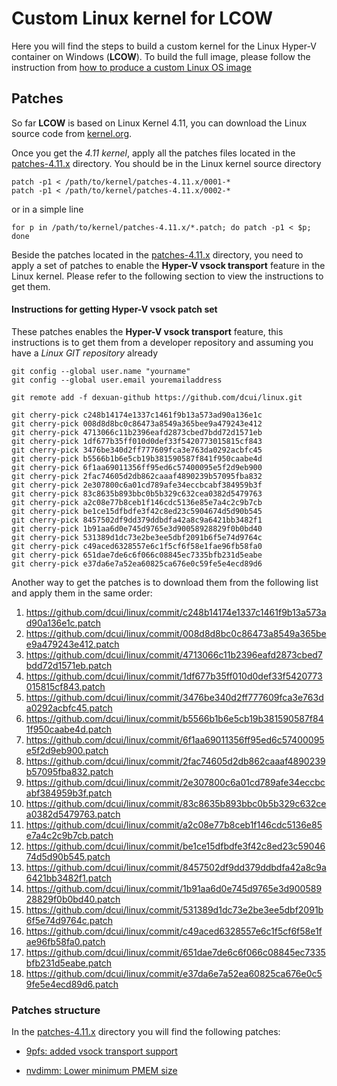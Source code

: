 # Custom Linux kernel for LCOW

Here you will find the steps to build a custom kernel for the
Linux Hyper-V container on Windows (**LCOW**). To build the full image,
please follow the instruction from [how to produce a custom Linux OS
image](../docs/customosbuildinstructions.md)

## Patches

So far **LCOW** is based on Linux Kernel 4.11, you can download the Linux source
code from [kernel.org](https://cdn.kernel.org/pub/linux/kernel/v4.x/linux-4.11.tar.xz).

Once you get the _4.11 kernel_, apply all the patches files located in the
[patches-4.11.x](./patches-4.11.x) directory. You should be in the Linux kernel
source directory

```
patch -p1 < /path/to/kernel/patches-4.11.x/0001-*
patch -p1 < /path/to/kernel/patches-4.11.x/0002-*
```

or in a simple line

```
for p in /path/to/kernel/patches-4.11.x/*.patch; do patch -p1 < $p;  done
```

Beside the patches located in the [patches-4.11.x](./patches-4.11.x) directory,
you need to apply a set of patches to enable the **Hyper-V vsock transport**
feature in the Linux kernel. Please refer to the following section to view the
instructions to get them.

#### Instructions for getting Hyper-V vsock patch set

These patches enables the **Hyper-V vsock transport** feature,
this instructions is to get them from a developer repository and
assuming you have a _Linux GIT repository_  already

```
git config --global user.name "yourname"
git config --global user.email youremailaddress 
 
git remote add -f dexuan-github https://github.com/dcui/linux.git
 
git cherry-pick c248b14174e1337c1461f9b13a573ad90a136e1c
git cherry-pick 008d8d8bc0c86473a8549a365bee9a479243e412
git cherry-pick 4713066c11b2396eafd2873cbed7bdd72d1571eb
git cherry-pick 1df677b35ff010d0def33f5420773015815cf843
git cherry-pick 3476be340d2ff777609fca3e763da0292acbfc45
git cherry-pick b5566b1b6e5cb19b381590587f841f950caabe4d
git cherry-pick 6f1aa69011356ff95ed6c57400095e5f2d9eb900
git cherry-pick 2fac74605d2db862caaaf4890239b57095fba832
git cherry-pick 2e307800c6a01cd789afe34eccbcabf384959b3f
git cherry-pick 83c8635b893bbc0b5b329c632cea0382d5479763
git cherry-pick a2c08e77b8ceb1f146cdc5136e85e7a4c2c9b7cb
git cherry-pick be1ce15dfbdfe3f42c8ed23c5904674d5d90b545
git cherry-pick 8457502df9dd379ddbdfa42a8c9a6421bb3482f1
git cherry-pick 1b91aa6d0e745d9765e3d90058928829f0b0bd40
git cherry-pick 531389d1dc73e2be3ee5dbf2091b6f5e74d9764c
git cherry-pick c49aced6328557e6c1f5cf6f58e1fae96fb58fa0
git cherry-pick 651dae7de6c6f066c08845ec7335bfb231d5eabe
git cherry-pick e37da6e7a52ea60825ca676e0c59fe5e4ecd89d6
```

Another way to get the patches is to download them from the following list and
apply them in the same order:

1.  https://github.com/dcui/linux/commit/c248b14174e1337c1461f9b13a573ad90a136e1c.patch
2.  https://github.com/dcui/linux/commit/008d8d8bc0c86473a8549a365bee9a479243e412.patch
3.  https://github.com/dcui/linux/commit/4713066c11b2396eafd2873cbed7bdd72d1571eb.patch
4.  https://github.com/dcui/linux/commit/1df677b35ff010d0def33f5420773015815cf843.patch
5.  https://github.com/dcui/linux/commit/3476be340d2ff777609fca3e763da0292acbfc45.patch
6.  https://github.com/dcui/linux/commit/b5566b1b6e5cb19b381590587f841f950caabe4d.patch
7.  https://github.com/dcui/linux/commit/6f1aa69011356ff95ed6c57400095e5f2d9eb900.patch
8.  https://github.com/dcui/linux/commit/2fac74605d2db862caaaf4890239b57095fba832.patch
9.  https://github.com/dcui/linux/commit/2e307800c6a01cd789afe34eccbcabf384959b3f.patch
10. https://github.com/dcui/linux/commit/83c8635b893bbc0b5b329c632cea0382d5479763.patch
11. https://github.com/dcui/linux/commit/a2c08e77b8ceb1f146cdc5136e85e7a4c2c9b7cb.patch
12. https://github.com/dcui/linux/commit/be1ce15dfbdfe3f42c8ed23c5904674d5d90b545.patch
13. https://github.com/dcui/linux/commit/8457502df9dd379ddbdfa42a8c9a6421bb3482f1.patch
14. https://github.com/dcui/linux/commit/1b91aa6d0e745d9765e3d90058928829f0b0bd40.patch
15. https://github.com/dcui/linux/commit/531389d1dc73e2be3ee5dbf2091b6f5e74d9764c.patch
16. https://github.com/dcui/linux/commit/c49aced6328557e6c1f5cf6f58e1fae96fb58fa0.patch
17. https://github.com/dcui/linux/commit/651dae7de6c6f066c08845ec7335bfb231d5eabe.patch
18. https://github.com/dcui/linux/commit/e37da6e7a52ea60825ca676e0c59fe5e4ecd89d6.patch

### Patches structure

In the [patches-4.11.x](./patches-4.11.x) directory you will find the
following patches:

  - [9pfs: added vsock transport support](./patches-4.11.x/0001-Added-vsock-transport-support-to-9pfs.patch)

  - [nvdimm: Lower minimum PMEM size](./patches-4.11.x/0002-NVDIMM-reducded-ND_MIN_NAMESPACE_SIZE-from-4MB-to-4K.patch)
